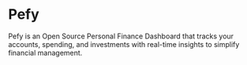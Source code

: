 # Pefy
Pefy is an Open Source Personal Finance Dashboard that tracks your accounts, spending, and investments with real-time insights to simplify financial management.
